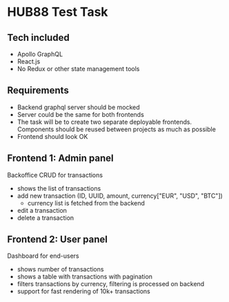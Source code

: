 # HUB88 Test Task

## Tech included

 * Apollo GraphQL
 * React.js
 * No Redux or other state management tools

## Requirements

 - Backend graphql server should be mocked
 - Server could be the same for both frontends
 - The task will be to create two separate deployable frontends.
 Components should be reused between projects as much as possible
 - Frontend should look OK

## Frontend 1: Admin panel

Backoffice CRUD for transactions

  * shows the list of transactions
  * add new transaction (ID, UUID, amount, currency["EUR", "USD", "BTC"])
    * currency list is fetched from the backend
  * edit a transaction
  * delete a transaction

## Frontend 2: User panel

Dashboard for end-users

 * shows number of transactions
 * shows a table with transactions with pagination
 * filters transactions by currency, filtering is processed on backend
 * support for fast rendering of 10k+ transactions
 